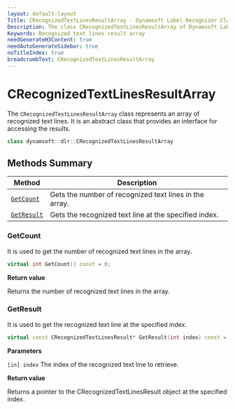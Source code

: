 ```yaml
---
layout: default-layout
Title: CRecognizedTextLinesResultArray - Dynamsoft Label Recognizer Classes
Description: The class CRecognizedTextLinesResultArray of Dynamsoft Label Recognizer represents an array of recognized text lines.
Keywords: Recognized text lines result array
needGenerateH3Content: true
needAutoGenerateSidebar: true
noTitleIndex: true
breadcrumbText: CRecognizedTextLinesResultArray
---
```


# CRecognizedTextLinesResultArray

The `CRecognizedTextLinesResultArray` class represents an array of recognized text lines. It is an abstract class that provides an interface for accessing the results.

```cpp
class dynamsoft::dlr::CRecognizedTextLinesResultArray
```

## Methods Summary

| Method               | Description |
|----------------------|-------------|
| [`GetCount`](#getcount) | Gets the number of recognized text lines in the array.|
| [`GetResult`](#getresult) | Gets the recognized text line at the specified index. |

### GetCount

It is used to get the number of recognized text lines in the array.

```cpp
virtual int GetCount() const = 0;
```

**Return value**

Returns the number of recognized text lines in the array.

### GetResult

It is used to get the recognized text line at the specified index.

```cpp
virtual const CRecognizedTextLinesResult* GetResult(int index) const = 0;
```

**Parameters**

`[in] index` The index of the recognized text line to retrieve.

**Return value**

Returns a pointer to the CRecognizedTextLinesResult object at the specified index.
